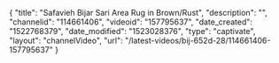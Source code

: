 {
    "title": "Safavieh Bijar Sari Area Rug in Brown\/Rust",
    "description": "",
    "channelid": "114661406",
    "videoid": "157795637",
    "date_created": "1522768379",
    "date_modified": "1523028376",
    "type": "captivate",
    "layout": "channelVideo",
    "url": "\/latest-videos\/bij-652d-28\/114661406-157795637"
}
